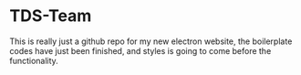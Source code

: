# TDS-Team

This is really just a github repo for my new electron website, the boilerplate codes have just been finished,
and styles is going to come before the functionality.
